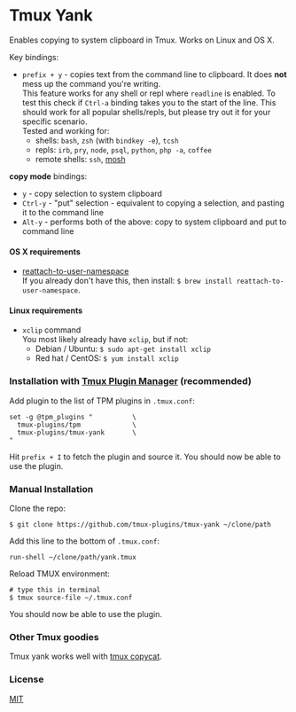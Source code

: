 # Tmux Yank

Enables copying to system clipboard in Tmux. Works on Linux and OS X.

Key bindings:
- `prefix + y` - copies text from the command line to clipboard. It does **not**
  mess up the command you're writing.<br/>
  This feature works for any shell or repl where `readline` is enabled.
  To test this check if `Ctrl-a` binding takes you to the start of the line.
  This should work for all popular shells/repls, but please try out it for your
  specific scenario.<br/>
  Tested and working for:
  - shells: `bash`, `zsh` (with `bindkey -e`), `tcsh`
  - repls: `irb`, `pry`, `node`, `psql`, `python`, `php -a`, `coffee`
  - remote shells: `ssh`, [mosh](http://mosh.mit.edu/)

**copy mode** bindings:
- `y` - copy selection to system clipboard
- `Ctrl-y` - "put" selection - equivalent to copying a selection, and pasting it to the command line
- `Alt-y` - performs both of the above: copy to system clipboard and
  put to command line

#### OS X requirements

- [reattach-to-user-namespace](https://github.com/ChrisJohnsen/tmux-MacOSX-pasteboard)<br/>
  If you already don't have this, then install:
  `$ brew install reattach-to-user-namespace`.

#### Linux requirements

- `xclip` command<br/>
  You most likely already have `xclip`, but if not:
  - Debian / Ubuntu: `$ sudo apt-get install xclip`
  - Red hat / CentOS: `$ yum install xclip`

### Installation with [Tmux Plugin Manager](https://github.com/tmux-plugins/tpm) (recommended)

Add plugin to the list of TPM plugins in `.tmux.conf`:

    set -g @tpm_plugins "          \
      tmux-plugins/tpm             \
      tmux-plugins/tmux-yank       \
    "

Hit `prefix + I` to fetch the plugin and source it. You should now be able to
use the plugin.

### Manual Installation

Clone the repo:

    $ git clone https://github.com/tmux-plugins/tmux-yank ~/clone/path

Add this line to the bottom of `.tmux.conf`:

    run-shell ~/clone/path/yank.tmux

Reload TMUX environment:

    # type this in terminal
    $ tmux source-file ~/.tmux.conf

You should now be able to use the plugin.

### Other Tmux goodies

Tmux yank works well with [tmux copycat](https://github.com/tmux-plugins/tmux-copycat).

### License

[MIT](LICENSE.md)

